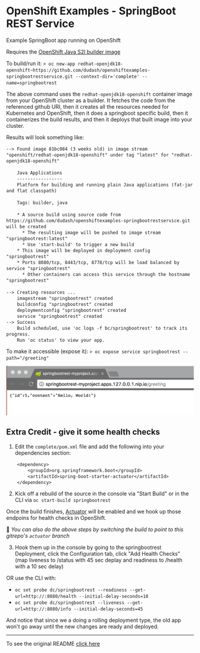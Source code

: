 # OpenShift Examples - SpringBoot REST Service
Example SpringBoot app running on OpenShift

Requires the [OpenShift Java S2I builder image](https://access.redhat.com/containers/#/registry.access.redhat.com/redhat-openjdk-18/openjdk18-openshift)

To build/run it:
`> oc new-app redhat-openjdk18-openshift~https://github.com/dudash/openshiftexamples-springbootrestservice.git --context-dir='complete' --name=springbootrest`

The above command uses the `redhat-openjdk18-openshift` container image from your OpenShift cluster as a builder.  It fetches the code from the referenced github URI, then it creates all the resources needed for Kubernetes and OpenShift, then it does a springboot specific build, then it containerizes the build results, and then it deploys that built image into your cluster.

Results will look something like:
```
--> Found image 81bc084 (3 weeks old) in image stream "openshift/redhat-openjdk18-openshift" under tag "latest" for "redhat-openjdk18-openshift"

    Java Applications 
    ----------------- 
    Platform for building and running plain Java applications (fat-jar and flat classpath)

    Tags: builder, java

    * A source build using source code from https://github.com/dudash/openshiftexamples-springbootrestservice.git will be created
      * The resulting image will be pushed to image stream "springbootrest:latest"
      * Use 'start-build' to trigger a new build
    * This image will be deployed in deployment config "springbootrest"
    * Ports 8080/tcp, 8443/tcp, 8778/tcp will be load balanced by service "springbootrest"
      * Other containers can access this service through the hostname "springbootrest"

--> Creating resources ...
    imagestream "springbootrest" created
    buildconfig "springbootrest" created
    deploymentconfig "springbootrest" created
    service "springbootrest" created
--> Success
    Build scheduled, use 'oc logs -f bc/springbootrest' to track its progress.
    Run 'oc status' to view your app.
 ```

To make it accessible (expose it):
`> oc expose service springbootrest --path="/greeting"`

![Screenshot](./.screens/2017-07-17.png?raw=true)


## Extra Credit - give it some health checks
1. Edit the `complete/pom.xml` file and add the following into your dependencies section:
```
    <dependency>
        <groupId>org.springframework.boot</groupId>
        <artifactId>spring-boot-starter-actuator</artifactId>
    </dependency>
```

2. Kick off a rebuild of the source in the console via "Start Build" or in the CLI via `oc start-build springbootrest`

Once the build finishes, [Actuator](https://docs.spring.io/spring-boot/docs/current/reference/html/production-ready-endpoints.html) will be enabled and we hook up those endpoins for health checks in OpenShift.

:information_desk_person: *You can also do the above steps by switching the build to point to this gitrepo's `actuator` branch*

3. Hook them up in the console by going to the springbootrest Deployment, click the Configuration tab, click "Add Health Checks" (map liveness to /status with 45 sec deplay and readiness to /health with a 10 sec delay)

OR use the CLI with:
* ```oc set probe dc/springbootrest --readiness --get-url=http://:8080/health --initial-delay-seconds=10```
* ```oc set probe dc/springbootrest --liveness --get-url=http://:8080/info --initial-delay-seconds=45```

And notice that since we a doing a rolling deployment type, the old app won't go away until the new changes are ready and deployed.

-----

To see the original README [click here](README-orig.adoc)
